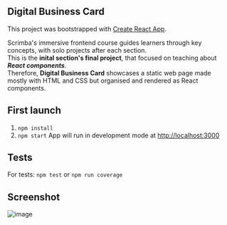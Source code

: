 ## Digital Business Card
This project was bootstrapped with [Create React App](https://github.com/facebook/create-react-app).<br>

Scrimba's immersive frontend course guides learners through key concepts, with solo projects after each section.<br> 
This is the __inital section's final project__, that focused on teaching about *__React components__*. <br>
Therefore, __Digital Business Card__ showcases a static web page made mostly with HTML and CSS but organised and rendered as React components.
## First launch
1) `npm install`
2) `npm start`
App will run in development mode at [http://localhost:3000](http://localhost:3000) 
## Tests
For tests: `npm test` or `npm run coverage`
## Screenshot
![image](https://github.com/Mihairz/Scrimba-React-1-Digital_business_card/assets/101760974/f61cf7e2-881a-4164-adc6-49483ade5661)
